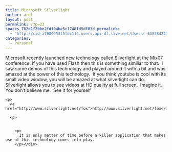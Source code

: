 ```yaml
---
title: Microsoft Silverlight
author: arul
layout: post
permalink: /?p=23
spaces_762d1f2bbe2fd194be5c1748fd5df03d_permalink:
  - "http://cid-a7680953f5fdc114.users.api-df.live.net/Users(-6383842215583694572)/Blogs('A7680953F5FDC114!113')/Entries('A7680953F5FDC114!492')?authkey=NzXxYOsM*PI%24"
categories:
  - Personal
---
```

<div id="msgcns!A7680953F5FDC114!492" class="bvMsg">
  <p>
    Microsoft recently launched new technology called Silverlight at the Mix07 conference. If you have used Flash then this is something similiar to that.  I saw some demos of this technology and played around it with a bit and was amazed at the power of this technology.  If you think youtube is cool with its small video window, you will be amazed at what silverlight can do.  Silverlight allows you to see videos at HD quality at full screen.  Imagine it.  You don&#8217;t believe me.  See it for yourself 
    
    <p>
      <a href="http://www.silverlight.net/fox">http://www.silverlight.net/fox</a> 
      
      <p>
          
        
        <p>
          It is only matter of time before a killer application that makes use of this technology comes into play.
        </p></div>